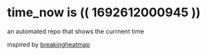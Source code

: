 # time_now is (( 1692612000945 ))

an automated repo that shows the currnent time

inspired by [breakingheatmap](https://github.com/breakingheatmap/breakingheatmap)
